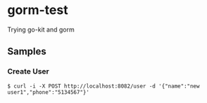 # gorm-test
Trying go-kit and gorm

## Samples
### Create User
```
$ curl -i -X POST http://localhost:8082/user -d '{"name":"new user1","phone":"5134567"}'
```